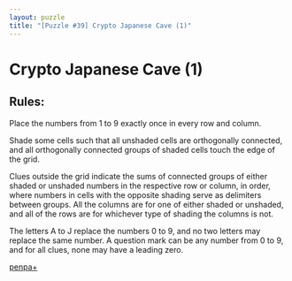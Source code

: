 ```yaml
---
layout: puzzle
title: "[Puzzle #39] Crypto Japanese Cave (1)"
---
```


# Crypto Japanese Cave (1)

## Rules:

Place the numbers from 1 to 9 exactly once in every row and column.

Shade some cells such that all unshaded cells are orthogonally connected, and all orthogonally connected groups of shaded cells touch the edge of the grid.

Clues outside the grid indicate the sums of connected groups of either shaded or unshaded numbers in the respective row or column, in order, where numbers in cells with the opposite shading serve as delimiters between groups. All the columns are for one of either shaded or unshaded, and all of the rows are for whichever type of shading the columns is not.

The letters A to J replace the numbers 0 to 9, and no two letters may replace the same number. A question mark can be any number from 0 to 9, and for all clues, none may have a leading zero. 

[penpa+](https://tinyurl.com/2xm4k7fg)
